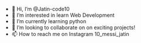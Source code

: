 - 👋 Hi, I’m @Jatin-code10
- 👀 I’m interested in learn Web Development
- 🌱 I’m currently learning python
- 💞️ I’m looking to collaborate on on exciting projects!
- 📫 How to reach me on Instagram 10_messi_jatin

<!---
Jatin-code10/Jatin-code10 is a ✨ special ✨ repository because its `README.md` (this file) appears on your GitHub profile.
You can click the Preview link to take a look at your changes.
--->
